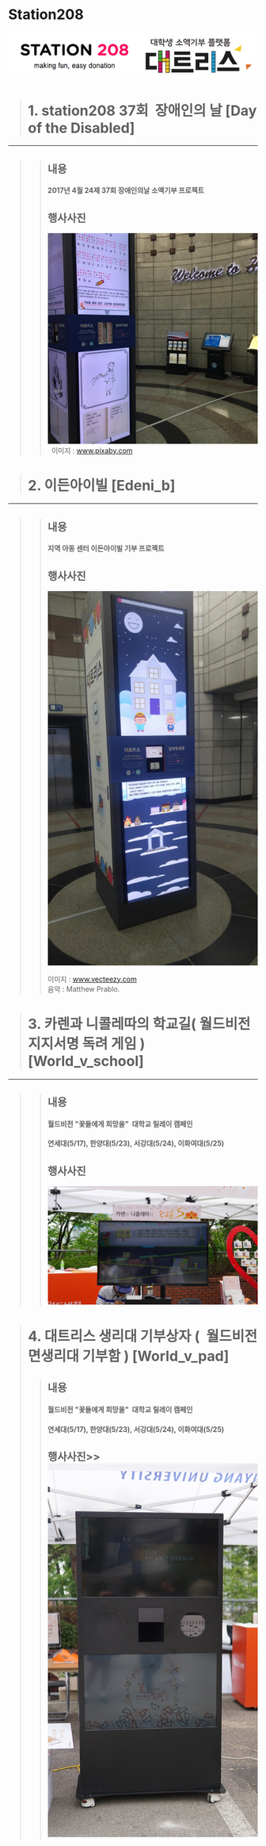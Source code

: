 Station208
==========
![Alt text](/station208.png?raw=true "Optional Title")

> # 1. station208 37회  장애인의 날 [Day of the Disabled]
-------------------------------------------------

>> ## 내용
>> #### 2017년 4월 24제 37회 장애인의날 소액기부 프로젝트
>> ## 행사사진
>> ![Alt text](/Pictures/release.jpg?raw=true "Optional Title")  
>> 이미지 : www.pixaby.com


> # 2. 이든아이빌 [Edeni_b]
--------------------------
>> ## 내용
>> #### 지역 아동 센터 이든아이빌 기부 프로젝트
>> ## 행사사진
>> ![Alt text](/Pictures/release1.jpg?raw=true "Optional Title")
>>
>> 이미지 : www.vecteezy.com  
>> 음악 : Matthew Prablo. 


> # 3. 카렌과 니콜레따의 학교길( 월드비전 지지서명 독려 게임 ) [World_v_school]
-------------------------------------------------------------------------
>> ## 내용
>> #### 월드비전 "꽃들에게 희망을"  대학교 릴레이 캠페인
>> #### 연세대(5/17), 한양대(5/23), 서강대(5/24), 이화여대(5/25)
>> ## 행사사진
>> ![Alt text](/Pictures/world_v_release1.jpg?raw=true "Optional Title")


> # 4. 대트리스 생리대 기부상자 (  월드비전 면생리대 기부함 ) [World_v_pad]
>> ## 내용
>> #### 월드비전 "꽃들에게 희망을"  대학교 릴레이 캠페인
>> #### 연세대(5/17), 한양대(5/23), 서강대(5/24), 이화여대(5/25)
>> ## 행사사진>> ![Alt text](/Pictures/world_v_release2.jpg?raw=true "Optional Title")


